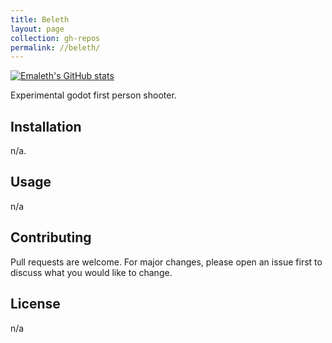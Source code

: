 ```yaml
---
title: Beleth
layout: page
collection: gh-repos
permalink: //beleth/
---
```


[![Emaleth's GitHub stats](https://github-readme-stats.vercel.app/api?username=Emaleth&count_private=true&include_all_commits=true&show_icons=true&theme=radical)](https://github.com/anuraghazra/github-readme-stats)

Experimental godot first person shooter.
<!--more-->
## Installation

n/a.


## Usage

n/a

## Contributing
Pull requests are welcome. For major changes, please open an issue first to discuss what you would like to change.


## License
n/a
